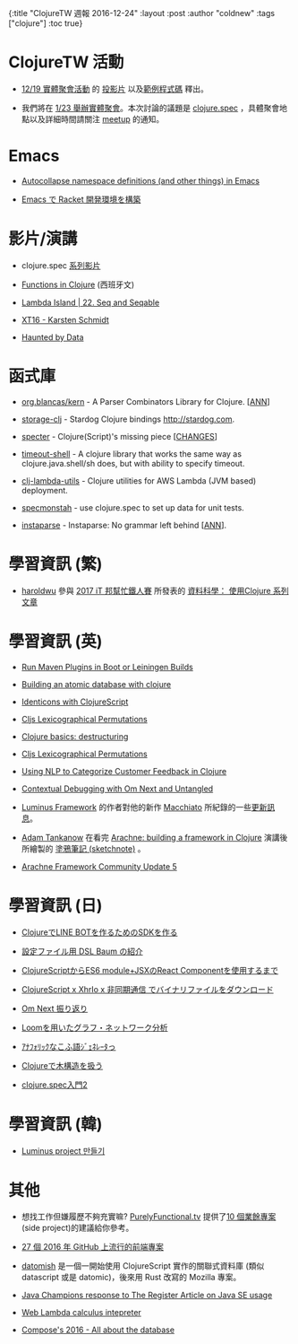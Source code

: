 {:title "ClojureTW 週報 2016-12-24"
:layout :post
:author "coldnew"
:tags  ["clojure"]
:toc true}

# ClojureTW 活動

* [12/19 實體聚會活動](https://www.meetup.com/Clojure-tw/events/235951132/) 的 [投影片](https://lovecankill.com/talks/intro-spec.html) 以及[範例程式碼](https://github.com/cataska/spec-talks/blob/master/src/spec_talks/intro.clj) 釋出。

* 我們將在 [1/23 舉辦實體聚會](https://www.meetup.com/Clojure-tw/events/236234639/)。本次討論的議題是 [clojure.spec](http://clojure.org/about/spec) ，具體聚會地點以及詳細時間請關注 [meetup](https://www.meetup.com/Clojure-tw/events/236234639/) 的通知。

# Emacs

* [Autocollapse namespace definitions (and other things) in Emacs](http://bytopia.org/2016/12/17/autocollapse-namespace-definitions-in/)

* [Emacs で Racket 開発環境を構築](http://futurismo.biz/archives/6009)

# 影片/演講

* clojure.spec [系列影片](https://www.reddit.com/r/Clojure/comments/5izvmg/clojure_spec_screencast_series/)

* [Functions in Clojure](https://www.youtube.com/watch?v=HmAU-z5dPS8) (西班牙文)

* [Lambda Island | 22. Seq and Seqable](https://lambdaisland.com/episodes/clojure-seq-seqable)

* [XT16 - Karsten Schmidt](https://juxt.pro/blog/posts/XT16-karsten-schmidt.html)

* [Haunted by Data](https://www.youtube.com/watch?v=GAXLHM-1Psk)

# 函式庫

* [org.blancas/kern](https://github.com/blancas/kern) -  A Parser Combinators Library for Clojure. [[ANN](https://groups.google.com/forum/#!msg/clojure/4aDUQfR9IaM/PuWrQbWyEAAJ)]

* [storage-clj](https://github.com/stardog-union/stardog-clj) - Stardog Clojure bindings http://stardog.com.

* [specter](https://github.com/nathanmarz/specter) - Clojure(Script)'s missing piece
 [[CHANGES](https://github.com/nathanmarz/specter/blob/master/CHANGES.md)]

* [timeout-shell](https://github.com/honzabrecka/timeout-shell) - A clojure library that works the same way as clojure.java.shell/sh does, but with ability to specify timeout.

* [clj-lambda-utils](https://github.com/mhjort/clj-lambda-utils/) - Clojure utilities for AWS Lambda (JVM based) deployment.

* [specmonstah](https://github.com/reifyhealth/specmonstah) - use clojure.spec to set up data for unit tests.

* [instaparse](https://github.com/Engelberg/instaparse) - Instaparse: No grammar left behind [[ANN](https://groups.google.com/d/msg/clojure/crVsvHnLH_c/f5Aw2Q6UEgAJ)].


# 學習資訊 (繁)

* [haroldwu](https://github.com/yfwu) 參與 [2017 iT 邦幫忙鐵人賽](http://ithelp.ithome.com.tw/articles/10186430) 所發表的 [資料科學： 使用Clojure 系列文章](http://ithelp.ithome.com.tw/users/20084176/ironman/1033)


# 學習資訊 (英)

* [Run Maven Plugins in Boot or Leiningen Builds](https://bigsolutions.io/2016/12/14/run-maven-plugins-in-boot-or-leiningen-builds/)

* [Building an atomic database with clojure](http://spootnik.org/entries/2016/12/17_building-an-atomic-database-with-clojure.html)

* [Identicons with ClojureScript](http://darrennewton.com/2016/12/17/identicons-with-clojurescript/)

* [Cljs Lexicographical Permutations](http://www.upgradingdave.com/blog/posts/2016-12-17-permutation.html)

* [Clojure basics: destructuring](https://paultopia.github.io/posts-output/destructuring/)

* [Cljs Lexicographical Permutations](http://www.upgradingdave.com/blog/posts/2016-12-17-permutation.html)

* [Using NLP to Categorize Customer Feedback in Clojure](http://www.bradcypert.com/using-nlp-to-categorize-customer-feedback-in-clojure/)

* [Contextual Debugging with Om Next and Untangled](https://medium.com/adstage-engineering/contextual-debugging-with-om-next-and-untangled-8c168900dba5#.y2ck6gtqt)

* [Luminus Framework](http://www.luminusweb.net/) 的作者對他的新作 [Macchiato](https://github.com/macchiato-framework/macchiato-core) 所紀錄的一些[更新訊息](http://yogthos.net/posts/2016-12-17-MacchiatoProgress.html)。

* [Adam Tankanow](https://github.com/Tankanow) 在看完 [Arachne: building a framework in Clojure](https://skillsmatter.com/skillscasts/8717-arachne-building-a-framework-in-clojure) 演講後所繪製的 [塗鴉筆記 (sketchnote)](http://tankthinks.net/posts/2016-12-23-arachne.html) 。

* [Arachne Framework Community Update 5](http://arachne-framework.org/posts/2016/community-update-5/)

# 學習資訊 (日)

* [ClojureでLINE BOTを作るためのSDKを作る](http://qiita.com/xorphitus/items/2df261ac5951d09a436b)

* [設定ファイル用 DSL Baum の紹介](http://qiita.com/rfkm/items/0e38a0d81325f17e7653)

* [ClojureScriptからES6 module+JSXのReact Componentを使用するまで](http://qiita.com/If_I_were_boxp/items/cf5e1eb847afa2925cf1)

* [ClojureScript x XhrIo x 非同期通信 でバイナリファイルをダウンロード](http://qiita.com/blackawa/items/c83d3f08b71a02db9348)

* [Om Next 振り返り](http://qiita.com/223kazuki/items/8c2ba586483e1c926f51)

* [Loomを用いたグラフ・ネットワーク分析](http://qiita.com/totakke/items/41d2007ebcbcc1b3d84e)

* [ｱﾅﾌｫﾘｯｸなこふ語ｼﾞｪﾈﾚｰﾀっ](http://qiita.com/func-hs/items/108ee0ff6995c4a3acd5)

* [Clojureで木構造を扱う](http://qiita.com/ayato_p/items/d5e6f6a60488453f201c)

* [clojure.spec入門2](http://ykomatsu0.hatenablog.com/entry/introduction-to-clojure-spec-2)

# 學習資訊 (韓)

* [Luminus project 만들기](http://clojure.kr/for-newbie-leiningen-web-proj1)

# 其他

* 想找工作但嫌履歷不夠充實嘛? [PurelyFunctional.tv](https://purelyfunctional.tv) 提供了[10 個業餘專案](https://purelyfunctional.tv/functional-programming-career-guide/10-side-projects-resume/) (side project)的建議給你參考。

* [27 個 2016 年 GitHub 上流行的前端專案](https://medium.com/@NaviHenry1/27-popular-new-github-repositories-for-web-developers-in-2016-27cdcbba9779#.51gj0qass)

* [datomish](https://github.com/mozilla/datomish) 是一個一開始使用 ClojureScript 實作的關聯式資料庫 (類似 datascript 或是 datomic)，後來用 Rust 改寫的 Mozilla 專案。

* [Java Champions response to The Register Article on Java SE usage](https://docs.google.com/document/d/17OF811wWjjCnmDPJDD6v2c_nMO93e5evjravdCOkXMQ/edit#heading=h.x97zkzyjqhzk)

* [Web Lambda calculus intepreter](http://labs.orezdnu.org/lambda/)

* [Compose's 2016 - All about the database](https://www.compose.com/articles/composes-2016-all-about-the-database/)